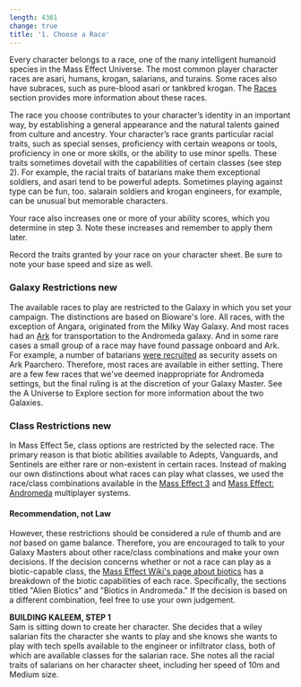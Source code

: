 ```yaml
---
length: 4361
change: true
title: '1. Choose a Race'
---
```


Every character belongs to a race, one of the many intelligent humanoid species in the Mass Effect Universe. The most
common player character races are asari, humans, krogan, salarians, and turains. Some races also have subraces, such as
pure-blood asari or tankbred krogan. The [Races](/phb/races) section provides more information about these races.

The race you choose contributes to your character’s identity in an important way, by establishing a general appearance
and the natural talents gained from culture and ancestry. Your character’s race grants particular racial traits, such as
special senses, proficiency with certain weapons or tools, proficiency in one or more skills, or the ability to use minor
spells. These traits sometimes dovetail with the capabilities of certain classes (see step 2). For example, the racial
traits of batarians make them exceptional soldiers, and asari tend to be powerful adepts. Sometimes playing against type
can be fun, too. salarain soldiers and krogan engineers, for example, can be unusual but memorable characters.

Your race also increases one or more of your ability scores, which you determine in step 3. Note these increases and
remember to apply them later.

Record the traits granted by your race on your character sheet. Be sure to note your base speed and size as well.

<h3>Galaxy Restrictions <v-chip color="secondary" text-color="white" class="v-chip--x-small">new</v-chip></h3>
The available races to play are restricted to the Galaxy in which you set your campaign. The distinctions are based on
Bioware's lore. All races, with the exception of Angara, originated from the Milky Way Galaxy. And most races had an
<a href="http://masseffect.wikia.com/wiki/Ark#Arks" target="_blank">Ark</a> for transportation to the Andromeda galaxy.
And in some rare cases a small group of a race may have found passage onboard and Ark. For example, a number of batarians
<a href="http://masseffect.wikia.com/wiki/Batarian_Scrapper" target="_blank">were recruited</a>
as security assets on Ark Paarchero. Therefore, most races are available in either setting. There are a few few races that
we've deemed inappropriate for Andromeda settings, but the final ruling is at the discretion of your Galaxy Master.
See the <nuxt-link to="/phb/intro#universe-to-explore">A Universe to Explore</nuxt-link> section for more information about the two Galaxies.

<h3 class="mt-3">Class Restrictions <v-chip color="secondary" text-color="white" class="v-chip--x-small">new</v-chip></h3>
In Mass Effect 5e, class options are restricted by the selected race. The primary reason is that biotic abilities available
to Adepts, Vanguards, and Sentinels are either rare or non-existent in certain races. Instead of making our own distinctions
about what races can play what classes, we used the race/class combinations available in the
<a href="http://masseffect.wikia.com/wiki/Mass_Effect_3_Multiplayer/Character_Customization" target="_blank">Mass Effect 3</a>
and <a href="http://masseffect.wikia.com/wiki/Mass_Effect:_Andromeda_Multiplayer#Character_Customization" target="_blank">Mass Effect: Andromeda</a>
multiplayer systems.

#### Recommendation, not Law
However, these restrictions should be considered a rule of thumb and are _not_ based on game balance. Therefore, you are
encouraged to talk to your Galaxy Masters about other race/class combinations and make your own decisions. If the decision
concerns whether or not a race can play as a biotic-capable class, the
<a href="http://masseffect.wikia.com/wiki/Biotics" target="_blank">Mass Effect Wiki's page about biotics</a> has
a breakdown of the biotic capabilities of each race. Specifically, the sections titled "Alien Biotics" and "Biotics in Andromeda."
If the decision is based on a different combination, feel free to use your own judgement.

<v-alert type="info" :value="true">
<strong>BUILDING KALEEM, STEP 1</strong><br>
Sam is sitting down to create her character. She decides that a wiley salarian fits the character she wants to play and
she knows she wants to play with tech spells available to the engineer or infiltrator class, both of which are available
classes for the salarian race. She notes all the racial traits of salarians on her character sheet, including her speed
of 10m and Medium size.
</v-alert>

<source-reference pages="6" source="basic"></source-reference>
